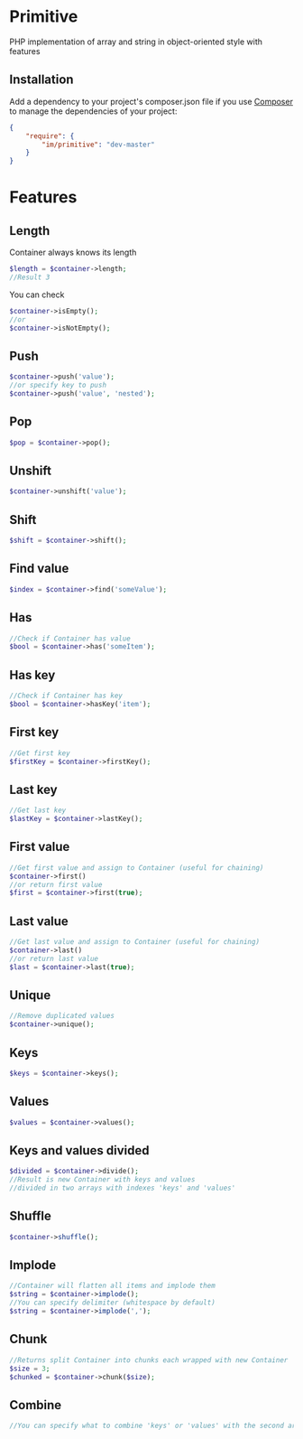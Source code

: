 Primitive
=========

PHP implementation of array and string in object-oriented style with features

Installation
------------
Add a dependency to your project's composer.json file if you use [Composer](http://getcomposer.org/) to manage the dependencies of your project:
```json
{
    "require": {
        "im/primitive": "dev-master"
    }
}
```
Features
========
Length
------
Container always knows its length
```php
$length = $container->length;
//Result 3
```
You can check
```php
$container->isEmpty();
//or
$container->isNotEmpty();
```
Push
-----
```php
$container->push('value');
//or specify key to push 
$container->push('value', 'nested');
```
Pop
----
```php
$pop = $container->pop();
```
Unshift
-----
```php
$container->unshift('value');
```
Shift
-----
```php
$shift = $container->shift();
```
Find value
----
```php
$index = $container->find('someValue');
```
Has
----
```php
//Check if Container has value
$bool = $container->has('someItem');
```
Has key
----
```php
//Check if Container has key
$bool = $container->hasKey('item');
```
First key
-----
```php
//Get first key
$firstKey = $container->firstKey();
```
Last key
----
```php
//Get last key
$lastKey = $container->lastKey();
```
First value
----
```php
//Get first value and assign to Container (useful for chaining)
$container->first()
//or return first value
$first = $container->first(true);
```
Last value
----
```php
//Get last value and assign to Container (useful for chaining)
$container->last()
//or return last value
$last = $container->last(true);
```
Unique
----
```php
//Remove duplicated values
$container->unique();
```
Keys
----
```php
$keys = $container->keys();
```
Values
----
```php
$values = $container->values();
```
Keys and values divided
-----
```php
$divided = $container->divide();
//Result is new Container with keys and values 
//divided in two arrays with indexes 'keys' and 'values'
```
Shuffle
-----
```php
$container->shuffle();
```
Implode
----
```php
//Container will flatten all items and implode them
$string = $container->implode();
//You can specify delimiter (whitespace by default)
$string = $container->implode(',');
```
Chunk
----
```php
//Returns split Container into chunks each wrapped with new Container
$size = 3;
$chunked = $container->chunk($size);
```
Combine
----
```php
//You can specify what to combine 'keys' or 'values' with the second argument

```

